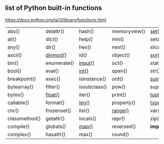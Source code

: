 ## list of Python built-in functions
https://docs.python.org/ja/3/library/functions.html

 
|               |             |               |               |                 |  
|---            |---          |---            |---            |---              |
| abs()         | delattr()   | hash()        | memoryview()  | [set()](https://github.com/mizukirc/python-snippets/blob/master/builtin_functions/docs/set_ex.md)           |   
| all()         | dict()      | help()        | min()         | setattr()       |  
| any()         | dir()       | hex()         | next()        | slice()         |  
| ascii()       | [divmod()](https://github.com/mizukirc/python-snippets/blob/master/builtin_functions/docs/divmod_ex.md)    | id()          | object()      | [sorted()](https://github.com/mizukirc/python-snippets/blob/master/builtin_functions/docs/sorted_ex.md)        |  
| bin()         | enumerate() | [input()](https://github.com/mizukirc/python-snippets/blob/master/builtin_functions/docs/input_ex.md)       | oct()         | staticmethod()  |  
| bool()        | eval()      | [int()](https://github.com/mizukirc/python-snippets/blob/master/builtin_functions/docs/int_ex.md)         | open()        | str()           |  
| breakpoint()  | exec()      | isinstance()  | ord()         | [sum()](https://github.com/mizukirc/python-snippets/blob/master/builtin_functions/docs/sum_ex.md)           |  
| bytearray()   | filter()    | issubclass()  | pow()         | super()         |  
| bytes()       | [float()](https://github.com/mizukirc/python-snippets/blob/master/builtin_functions/docs/float_ex.md)     | iter()        | print()       | [tuple()](https://github.com/mizukirc/python-snippets/blob/master/builtin_functions/docs/tuple_ex.md)         |  
| callable()    | format()    | [len()](https://github.com/mizukirc/python-snippets/blob/master/builtin_functions/docs/len_ex.md)         | property()    | [type()](https://github.com/mizukirc/python-snippets/blob/master/builtin_functions/docs/type_ex.md)          |   
| chr()         | frozenset() | list()        | [range()](https://github.com/mizukirc/python-snippets/blob/master/builtin_functions/docs/range_ex.md)       | vars()          |  
| classmethod() | getattr()   | locals()      | repr()        | zip()           |  
| compile()     | globals()   | [map()](https://github.com/mizukirc/python-snippets/blob/master/builtin_functions/docs/map_ex.md)         | reversed()    | __import__()    |   
| complex()     | hasattr()   | max()         | round()       |                 |  

